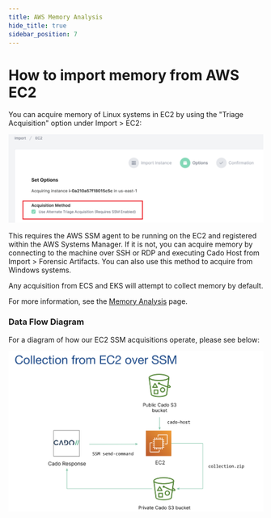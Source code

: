 ```yaml
---
title: AWS Memory Analysis
hide_title: true
sidebar_position: 7
---
```



# How to import memory from AWS EC2
You can acquire memory of Linux systems in EC2 by using the "Triage Acquisition" option under Import > EC2:

![AWS Memory](/img/alternate-ec2.png)

This requires the AWS SSM agent to be running on the EC2 and registered within the AWS Systems Manager. If it is not, you can acquire memory by connecting to the machine over SSH or RDP and executing Cado Host from Import > Forensic Artifacts. You can also use this method to acquire from Windows systems.

Any acquisition from ECS and EKS will attempt to collect memory by default.

For more information, see the [Memory Analysis](/cado/discovery-import/data-types/memory.md) page.

### Data Flow Diagram
For a diagram of how our EC2 SSM acquisitions operate, please see below:

![EC2 SSM Data Flow](/img/ec2-ssm.png)